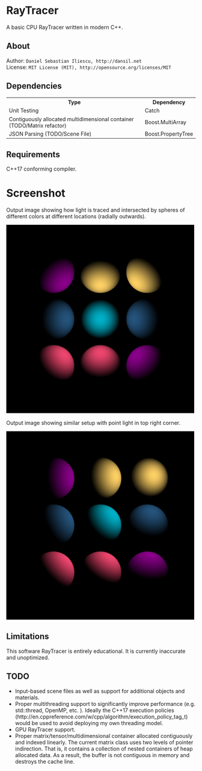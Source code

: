 RayTracer
================
A basic CPU RayTracer written in modern C++.

About
------------------
Author: `Daniel Sebastian Iliescu, http://dansil.net`  
License: `MIT License (MIT), http://opensource.org/licenses/MIT`  

Dependencies
------------------
<table>
  <tr>
    <th>Type</th>
    <th>Dependency</th>
  </tr>
  <tr>
    <td>Unit Testing</td>
    <td>Catch</td>
  </tr>
  <tr>
    <td>Contiguously allocated multidimensional container (TODO/Matrix refactor)</td>
    <td>Boost.MultiArray</td>
  </tr>
  <tr>
    <td>JSON Parsing (TODO/Scene File)</td>
    <td>Boost.PropertyTree</td>
  </tr>
</table>

Requirements
------------------
C++17 conforming compiler.

Screenshot
================
Output image showing how light is traced and intersected by spheres of different colors at different locations (radially outwards).

<img src="documentation/images/output.jpg" alt="Output SCreenshot" width="500">

Output image showing similar setup with point light in top right corner.

<img src="documentation/images/output_angled.jpg" alt="Output SCreenshot" width="500">

Limitations
------------------
This software RayTracer is entirely educational. It is currently inaccurate and unoptimized.

TODO
------------------
<ul>
  <li>Input-based scene files as well as support for additional objects and materials.</li>
  <li>Proper multithreading support to significantly improve performance (e.g. std::thread, OpenMP, etc. ). Ideally the C++17 execution policies (http://en.cppreference.com/w/cpp/algorithm/execution_policy_tag_t) would be used to avoid deploying my own threading model.</li>
  <li>GPU RayTracer support.</li>
  <li>Proper matrix/tensor/multidimensional container allocated contiguously and indexed linearly. The current matrix class uses two levels of pointer indirection. That is, it contains a collection of nested containers of heap allocated data. As a result, the buffer is not contiguous in memory and destroys the cache line.</li>
</ul>